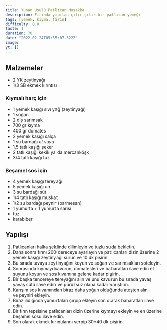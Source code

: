 ```yaml
---
title: Yunan Usulü Patlıcan Musakka
description: Fırında yapılan çıtır çıtır bir patlıcan yemeği
tags: [yemek, kiyma, firin]
difficulty: 0.8
taste: 1
duration: 70
date: "2022-02-24T05:35:07.322Z"
image:
yt: []
---
```


## Malzemeler

- 2 YK zeytinyağı
- 1/3 SB ekmek kırıntısı

### Kıymalı harç için

- 1 yemek kaşığı sıvı yağ (zeytinyağı)
- 1 soğan
- 2 diş sarımsak
- 700 gr kıyma
- 400 gr domates
- 2 yemek kaşığı salça
- 1 su bardağı *et suyu*
- 1,5 tatlı kaşığı şeker
- 2 tatlı kaşığı kekik ya da mercanköşk
- 3/4 tatlı kaşığı tuz

### Beşamel sos için

- 4 yemek kaşığı tereyağı
- 5 yemek kaşığı un
- 3 su bardağı süt
- 1/4 tatlı kaşığı muskat
- 1/2 su bardağı peynir (parmesan)
- 1 yumurta + 1 yumurta sarısı
- tuz
- karabiber

## Yapılışı

1. Patlıcanları halka şeklinde dilimleyin ve tuzlu suda bekletin.
2. Daha sonra fırını 200 dereceye ayarlayın ve patlıcanları dizin üzerine 2 yemek kaşığı zeytinyağı sürün ve 10 dk pişirin.
3. Bu sırada tavaya zeytinyağını koyun ve soğan ve sarımsakları soteleyin.
4. Sonrasında kıymayı kavurun, domatesleri ve baharatları ilave edin et suyunu koyun ve sos kıvamına gelene kadar pişirin.
5. Bir başka tencereye tereyağını alın ve unu kavurun bu sırada yavaş yavaş sütü ilave edin ve pürüzsüz olana kadar karıştırın.
6. Karışım sos kıvamından biraz daha yoğun olduğunda ateşten alın ve peyniri ekleyin.
7. Biraz ılıdığında yumurtaları çırpıp ekleyin son olarak baharatları ilave edin.
8. Bir fırın tepsisine patlıcanları dizin üzerine kıymayı ekleyin ve en üzerine beşamel sosu ilave edin.
9. Son olarak ekmek kırıntılarını serpip 30\*40 dk pişirin.
